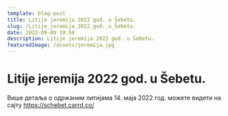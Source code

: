 ```yaml
---
template: blog-post
title: Litije jeremija 2022 god. u Šebetu.
slug: /Litije_jeremija_2022_god._u_Šebetu.
date: 2022-09-09 19:58
description: Litije jeremija 2022 god. u Šebetu.
featuredImage: /assets/jeremija.jpg
---
```

# Litije jeremija 2022 god. u Šebetu.





Више детаља о одржаним литијама 14. маја 2022 год. можете видети на сајту <https://schebet.carrd.co/>